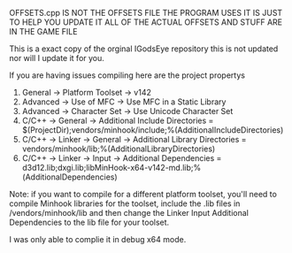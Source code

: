 OFFSETS.cpp IS NOT THE OFFSETS FILE THE PROGRAM USES IT IS JUST TO HELP YOU UPDATE IT ALL OF THE ACTUAL OFFSETS AND STUFF ARE IN THE GAME FILE


This is a exact copy of the orginal IGodsEye repository this is not updated nor will I update it for you.


If you are having issues compiling here are the project propertys

1. General -> Platform Toolset -> v142
2. Advanced -> Use of MFC -> Use MFC in a Static Library
3. Advanced -> Character Set -> Use Unicode Character Set
4. C/C++ -> General -> Additional Include Directories = $(ProjectDir);vendors/minhook/include;%(AdditionalIncludeDirectories)
5. C/C++ -> Linker -> General -> Additional Library Directories = vendors/minhook/lib;%(AdditionalLibraryDirectories)
6. C/C++ -> Linker -> Input -> Additional Dependencies = d3d12.lib;dxgi.lib;libMinHook-x64-v142-md.lib;%(AdditionalDependencies)

Note: if you want to compile for a different platform toolset, you'll need to compile Minhook libraries for the toolset, include the .lib files in /vendors/minhook/lib and then change the Linker Input Additional Dependencies to the lib file for your toolset.

I was only able to complie it in debug x64 mode.


